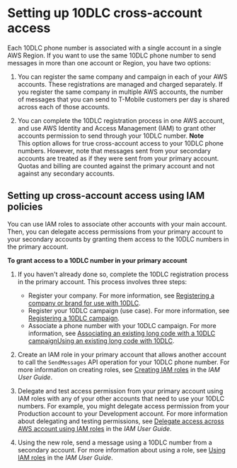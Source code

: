 # Setting up 10DLC cross\-account access<a name="settings-sms-10dlc-configure-cross-account-access"></a>

Each 10DLC phone number is associated with a single account in a single AWS Region\. If you want to use the same 10DLC phone number to send messages in more than one account or Region, you have two options:

1. You can register the same company and campaign in each of your AWS accounts\. These registrations are managed and charged separately\. If you register the same company in multiple AWS accounts, the number of messages that you can send to T\-Mobile customers per day is shared across each of those accounts\.

1. You can complete the 10DLC registration process in one AWS account, and use AWS Identity and Access Management \(IAM\) to grant other accounts permission to send through your 10DLC number\.
**Note**  
This option allows for true cross\-account access to your 10DLC phone numbers\. However, note that messages sent from your secondary accounts are treated as if they were sent from your primary account\. Quotas and billing are counted against the primary account and not against any secondary accounts\.

## Setting up cross\-account access using IAM policies<a name="settings-sms-10dlc-configure-cross-account-access-iam"></a>

You can use IAM roles to associate other accounts with your main account\. Then, you can delegate access permissions from your primary account to your secondary accounts by granting them access to the 10DLC numbers in the primary account\.

**To grant access to a 10DLC number in your primary account**

1. If you haven't already done so, complete the 10DLC registration process in the primary account\. This process involves three steps:
   + Register your company\. For more information, see [Registering a company or brand for use with 10DLC](settings-sms-10dlc-register-company.md)\.
   + Register your 10DLC campaign \(use case\)\. For more information, see [Registering a 10DLC campaign](settings-sms-10dlc-register-campaign.md)\.
   + Associate a phone number with your 10DLC campaign\. For more information, see [Associating an existing long code with a 10DLC campaignUsing an existing long code with 10DLC](settings-sms-10dlc-associate-long-code.md)\.

1. Create an IAM role in your primary account that allows another account to call the `SendMessages` API operation for your 10DLC phone number\. For more information on creating roles, see [Creating IAM roles](https://docs.aws.amazon.com/IAM/latest/UserGuide/id_roles_create.html) in the *IAM User Guide*\. 

1. Delegate and test access permission from your primary account using IAM roles with any of your other accounts that need to use your 10DLC numbers\. For example, you might delegate access permission from your Production account to your Development account\. For more information about delegating and testing permissions, see [Delegate access across AWS account using IAM roles](https://docs.aws.amazon.com/IAM/latest/UserGuide/tutorial_cross-account-with-roles.html) in the *IAM User Guide*\.

1. Using the new role, send a message using a 10DLC number from a secondary account\. For more information about using a role, see [Using IAM roles](https://docs.aws.amazon.com/IAM/latest/UserGuide/id_roles_use.html) in the *IAM User Guide*\.